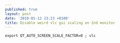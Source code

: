 ```yaml
---
published: true
layout: post
date: '2019-01-12 23:23 +0100'
title: Disable weird vlc gui scaling on 2nd monitor
---
```

	export QT_AUTO_SCREEN_SCALE_FACTOR=0 ; vlc
